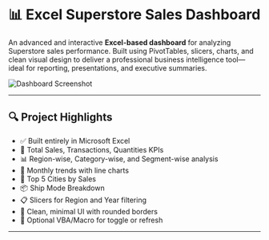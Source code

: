 # 📊 Excel Superstore Sales Dashboard

An advanced and interactive **Excel-based dashboard** for analyzing Superstore sales performance. Built using PivotTables, slicers, charts, and clean visual design to deliver a professional business intelligence tool—ideal for reporting, presentations, and executive summaries.

![Dashboard Screenshot](./assets/DASHBOARD.png)

---

## 🔍 Project Highlights

- ✅ Built entirely in Microsoft Excel
- 📌 Total Sales, Transactions, Quantities KPIs
- 📊 Region-wise, Category-wise, and Segment-wise analysis
- 📅 Monthly trends with line charts
- 🛒 Top 5 Cities by Sales
- 📦 Ship Mode Breakdown
- 📋 Slicers for Region and Year filtering
- 🧽 Clean, minimal UI with rounded borders
- 🔧 Optional VBA/Macro for toggle or refresh

---





